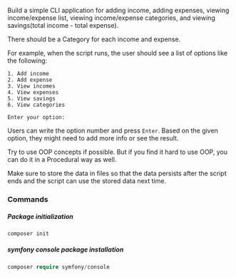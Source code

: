 Build a simple CLI application for adding income, adding expenses, viewing income/expense list, viewing income/expense categories, and viewing savings(total income - total expense).

There should be a Category for each income and expense.

For example, when the script runs, the user should see a list of options like the following:   

    1. Add income
    2. Add expense
    3. View incomes
    4. View expenses
    5. View savings
    6. View categories
   
    Enter your option:

   
Users can write the option number and press `Enter`. Based on the given option, they might need to add more info or see the result.
   
Try to use OOP concepts if possible. But if you find it hard to use OOP, you can do it in a Procedural way as well.
   
Make sure to store the data in files so that the data persists after the script ends and the script can use the stored data next time.


### Commands
##### Package initialization
```php
composer init
```


##### symfony console package installation
```php
composer require symfony/console
```


